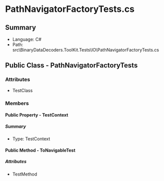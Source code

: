 ﻿# PathNavigatorFactoryTests.cs

## Summary

* Language: C#
* Path: src\BinaryDataDecoders.ToolKit.Tests\IO\PathNavigatorFactoryTests.cs

## Public Class - PathNavigatorFactoryTests

### Attributes

 - TestClass

### Members

#### Public Property - TestContext

##### Summary

 * Type: TestContext 

#### Public Method - ToNavigableTest

##### Attributes

 - TestMethod


